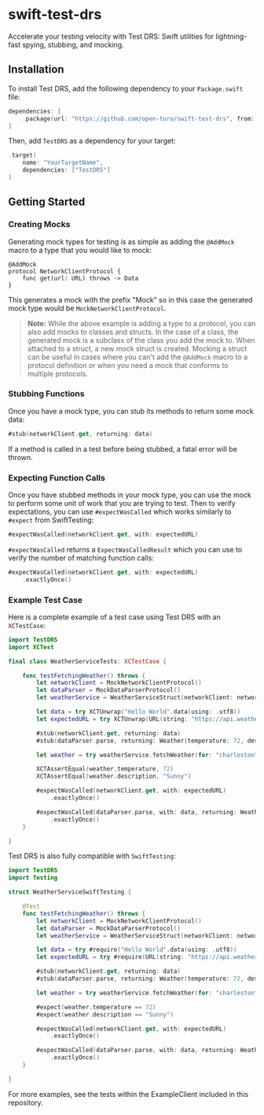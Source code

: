 # swift-test-drs
Accelerate your testing velocity with Test DRS: Swift utilities for lightning-fast spying, stubbing, and mocking.

## Installation

To install Test DRS, add the following dependency to your `Package.swift` file:

```swift
dependencies: [
    .package(url: "https://github.com/open-turo/swift-test-drs", from: "X.X.X")
]
```

Then, add `TestDRS` as a dependency for your target:

```swift
.target(
    name: "YourTargetName",
    dependencies: ["TestDRS"]
)
```

## Getting Started

### Creating Mocks

Generating mock types for testing is as simple as adding the `@AddMock` macro to a type that you would like to mock:

```
@AddMock
protocol NetworkClientProtocol {
    func get(url: URL) throws -> Data
}
```

This generates a mock with the prefix "Mock" so in this case the generated mock type would be `MockNetworkClientProtocol`.

> **Note:** While the above example is adding a type to a protocol, you can also add mocks to classes and structs. In the case of a class, the generated mock is a subclass of the class you add the mock to. When attached to a struct, a new mock struct is created. Mocking a struct can be useful in cases where you can't add the `@AddMock` macro to a protocol definition or when you need a mock that conforms to multiple protocols.

### Stubbing Functions

Once you have a mock type, you can stub its methods to return some mock data:

```swift
#stub(networkClient.get, returning: data)
```

If a method is called in a test before being stubbed, a fatal error will be thrown.


### Expecting Function Calls

Once you have stubbed methods in your mock type, you can use the mock to perform some unit of work that you are trying to test. Then to verify expectations, you can use `#expectWasCalled` which works similarly to `#expect` from SwiftTesting:

```swift
#expectWasCalled(networkClient.get, with: expectedURL)
```

`#expectWasCalled` returns a `ExpectWasCalledResult` which you can use to verify the number of matching function calls:

```swift
#expectWasCalled(networkClient.get, with: expectedURL)
    .exactlyOnce()
```

### Example Test Case

Here is a complete example of a test case using Test DRS with an `XCTestCase`:

```swift
import TestDRS
import XCTest

final class WeatherServiceTests: XCTestCase {

    func testFetchingWeather() throws {
        let networkClient = MockNetworkClientProtocol()
        let dataParser = MockDataParserProtocol()
        let weatherService = WeatherServiceStruct(networkClient: networkClient, dataParser: dataParser)

        let data = try XCTUnwrap("Hello World".data(using: .utf8))
        let expectedURL = try XCTUnwrap(URL(string: "https://api.weather.com/v1/location/charleston/forecast/daily/5day.json"))

        #stub(networkClient.get, returning: data)
        #stub(dataParser.parse, returning: Weather(temperature: 72, description: "Sunny"))

        let weather = try weatherService.fetchWeather(for: "charleston")

        XCTAssertEqual(weather.temperature, 72)
        XCTAssertEqual(weather.description, "Sunny")

        #expectWasCalled(networkClient.get, with: expectedURL)
            .exactlyOnce()

        #expectWasCalled(dataParser.parse, with: data, returning: Weather.self)
            .exactlyOnce()
    }

}
```

Test DRS is also fully compatible with `SwiftTesting`:

```swift
import TestDRS
import Testing

struct WeatherServiceSwiftTesting {

    @Test
    func testFetchingWeather() throws {
        let networkClient = MockNetworkClientProtocol()
        let dataParser = MockDataParserProtocol()
        let weatherService = WeatherServiceStruct(networkClient: networkClient, dataParser: dataParser)

        let data = try #require("Hello World".data(using: .utf8))
        let expectedURL = try #require(URL(string: "https://api.weather.com/v1/location/charleston/forecast/daily/5day.json"))

        #stub(networkClient.get, returning: data)
        #stub(dataParser.parse, returning: Weather(temperature: 72, description: "Sunny"))

        let weather = try weatherService.fetchWeather(for: "charleston")

        #expect(weather.temperature == 72)
        #expect(weather.description == "Sunny")

        #expectWasCalled(networkClient.get, with: expectedURL)
            .exactlyOnce()

        #expectWasCalled(dataParser.parse, with: data, returning: Weather.self)
            .exactlyOnce()
    }

}
```


For more examples, see the tests within the ExampleClient included in this repository.
